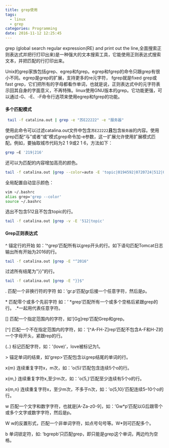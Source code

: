 ```yaml
---
title: grep使用
tags:
  - linux
  - grep
categories: Programming
date: 2016-11-12 12:25:45
---
```



grep (global search regular expression(RE) and print out the line,全面搜索正则表达式并把行打印出来)是一种强大的文本搜索工具，它能使用正则表达式搜索文本，并把匹配的行打印出来。

Unix的grep家族包括grep、egrep和fgrep。egrep和fgrep的命令只跟grep有很小不同。egrep是grep的扩展，支持更多的re元字符， fgrep就是fixed grep或fast grep，它们把所有的字母都看作单词，也就是说，正则表达式中的元字符表示回其自身的字面意义，不再特殊。linux使用GNU版本的grep。它功能更强，可以通过-G、-E、-F命令行选项来使用egrep和fgrep的功能。

<!-- more -->

#### 多个匹配模式

```Bash
 tail -f catalina.out | grep -e "苏E22222" -e "服务器"
```

使用此命令可以过滤catalina.out文件中包含`苏E22222`**且**包含`服务器`的内容。使用grep匹配“与”或者“或”模式grep命令加-e参数，这一扩展允许使用扩展模式匹配。例如，要抽取城市代码为2 1 9或2 1 6，方法如下：

```Bash
grep –E '219|216'
```

还可以为匹配的内容增加高亮的颜色。

```Bash
tail -f catalina.out |grep --color=auto -E 'topic|0194592|0720724|512|0146636|S000099'
```
全局配置自动显示颜色：

```Bash
vim ~/.bashrc
alias grep='grep --color'
source ~/.bashrc
```

选出不包含512且不包含topic的行。

```Bash
tail -f catalina.out |grep -v -E '512|topic'
```

#### Grep正则表达式

^  锚定行的开始 如：’^grep’匹配所有以grep开头的行。如下语句匹配Tomcat日志输出所有开始为2016的行。

```Bash
tail -f catalina.out |grep -E "^2016"
```

过滤所有结尾为"}}"的行。

```Bash
tail -f catalina.out |grep -E "}}$"
```

.   匹配一个非换行符的字符 如：’gr.p’匹配gr后接一个任意字符，然后是p。

\*  匹配零个或多个先前字符 如：’ *grep’匹配所有一个或多个空格后紧跟grep的行。 .*一起用代表任意字符。

[] 匹配一个指定范围内的字符，如'[Gg]rep’匹配Grep和grep。

[^]  匹配一个不在指定范围内的字符，如：'[^A-FH-Z]rep’匹配不包含A-F和H-Z的一个字母开头，紧跟rep的行。

(..)  标记匹配字符，如：'(love)’，love被标记为1。

\>  锚定单词的结束，如’grep>’匹配包含以grep结尾的单词的行。

x{m} 连续重复字符x，m次，如：’o{5}’匹配包含连续5个o的行。

x{m,} 连续重复字符x,至少m次，如：’o{5,}’匹配至少连续有5个o的行。

x{m,n} 连续重复字符x，至少m次，不多于n次，如：’o{5,10}’匹配连续5–10个o的行。

w  匹配一个文字和数字字符，也就是[A-Za-z0-9]，如：’Gw*p’匹配以G后跟零个或多个文字或数字字符，然后是p。

W  w的反置形式，匹配一个非单词字符，如点号句号等。W*则可匹配多个。

b  单词锁定符，如: ‘bgrepb’只匹配grep，即只能是grep这个单词，两边均为空格。



